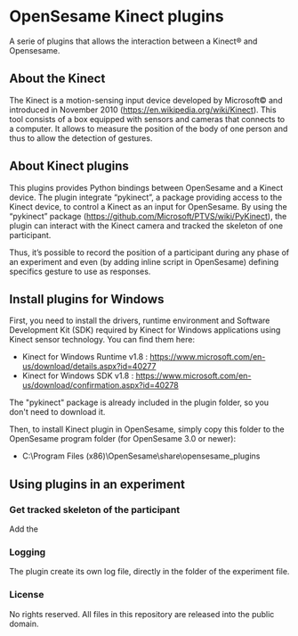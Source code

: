 # OpenSesame Kinect plugins
A serie of plugins that allows the interaction between a Kinect® and Opensesame.

## About the Kinect

The Kinect is a motion-sensing input device developed by Microsoft© and introduced in November 2010 (https://en.wikipedia.org/wiki/Kinect). This tool consists of a box equipped with sensors and cameras that connects to a computer. It allows to measure the position of the body of one person and thus to allow the detection of gestures.


## About Kinect plugins

This plugins provides Python bindings between OpenSesame and a Kinect device. The plugin integrate “pykinect”, a package providing access to the Kinect device, to control a Kinect as an input for OpenSesame. By using the “pykinect” package (https://github.com/Microsoft/PTVS/wiki/PyKinect), the plugin can interact with the Kinect camera and tracked the skeleton of one participant.

Thus, it’s possible to record the position of a participant during any phase of an experiment and even (by adding inline script in OpenSesame) defining specifics gesture to use as responses.




## Install plugins for Windows

First, you need to install the drivers, runtime environment and Software Development Kit (SDK) required by Kinect for Windows applications using Kinect sensor technology. You can find them here:
- Kinect for Windows Runtime v1.8 : <https://www.microsoft.com/en-us/download/details.aspx?id=40277>
- Kinect for Windows SDK v1.8 : <https://www.microsoft.com/en-us/download/confirmation.aspx?id=40278>

The "pykinect" package is already included in the plugin folder, so you don't need to download it.

Then, to install Kinect plugin in OpenSesame, simply copy this folder to the OpenSesame program folder (for OpenSesame 3.0 or newer):
- C:\Program Files (x86)\OpenSesame\share\opensesame_plugins


## Using plugins in an experiment

### Get tracked skeleton of the participant
Add the 

### Logging
The plugin create its own log file, directly in the folder of the experiment file.

### License
No rights reserved. All files in this repository are released into the public domain.
